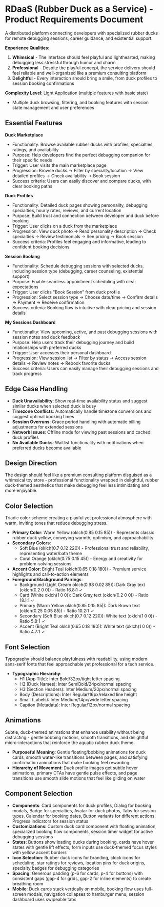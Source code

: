 # RDaaS (Rubber Duck as a Service) - Product Requirements Document

A distributed platform connecting developers with specialized rubber ducks for remote debugging sessions, career guidance, and existential support.

**Experience Qualities**:
1. **Whimsical** - The interface should feel playful and lighthearted, making debugging less stressful through humor and charm
2. **Professional** - Despite the playful concept, the service delivery should feel reliable and well-organized like a premium consulting platform
3. **Delightful** - Every interaction should bring a smile, from duck profiles to session booking confirmations

**Complexity Level**: Light Application (multiple features with basic state)
- Multiple duck browsing, filtering, and booking features with session state management and user preferences

## Essential Features

**Duck Marketplace**
- Functionality: Browse available rubber ducks with profiles, specialties, ratings, and availability
- Purpose: Help developers find the perfect debugging companion for their specific needs
- Trigger: User visits the main marketplace page
- Progression: Browse ducks → Filter by specialty/location → View detailed profiles → Check availability → Book session
- Success criteria: Users can easily discover and compare ducks, with clear booking paths

**Duck Profiles**
- Functionality: Detailed duck pages showing personality, debugging specialties, hourly rates, reviews, and current location
- Purpose: Build trust and connection between developer and duck before booking
- Trigger: User clicks on a duck from the marketplace
- Progression: View duck photo → Read personality description → Check specialties → Review testimonials → See pricing → Book session
- Success criteria: Profiles feel engaging and informative, leading to confident booking decisions

**Session Booking**
- Functionality: Schedule debugging sessions with selected ducks, including session type (debugging, career counseling, existential support)
- Purpose: Enable seamless appointment scheduling with clear expectations
- Trigger: User clicks "Book Session" from duck profile
- Progression: Select session type → Choose date/time → Confirm details → Payment → Receive confirmation
- Success criteria: Booking flow is intuitive with clear pricing and session details

**My Sessions Dashboard**
- Functionality: View upcoming, active, and past debugging sessions with session notes and duck feedback
- Purpose: Help users track their debugging journey and build relationships with preferred ducks
- Trigger: User accesses their personal dashboard
- Progression: View session list → Filter by status → Access session details → Review notes → Rebook favorite ducks
- Success criteria: Users can easily manage their debugging sessions and track progress

## Edge Case Handling

- **Duck Unavailability**: Show real-time availability status and suggest similar ducks when selected duck is busy
- **Timezone Conflicts**: Automatically handle timezone conversions and suggest optimal booking times
- **Session Overruns**: Grace period handling with automatic billing adjustments for extended sessions
- **Network Issues**: Offline mode for viewing past sessions and cached duck profiles
- **No Available Ducks**: Waitlist functionality with notifications when preferred ducks become available

## Design Direction

The design should feel like a premium consulting platform disguised as a whimsical toy store - professional functionality wrapped in delightful, rubber duck-themed aesthetics that make debugging feel less intimidating and more enjoyable.

## Color Selection

Triadic color scheme creating a playful yet professional atmosphere with warm, inviting tones that reduce debugging stress.

- **Primary Color**: Warm Yellow (oklch(0.85 0.15 85)) - Represents classic rubber duck yellow, conveying warmth, optimism, and approachability
- **Secondary Colors**: 
  - Soft Blue (oklch(0.7 0.12 220)) - Professional trust and reliability, representing water/bath theme
  - Coral Orange (oklch(0.75 0.15 45)) - Energy and creativity for problem-solving sessions
- **Accent Color**: Bright Teal (oklch(0.65 0.18 180)) - Premium service highlights and call-to-action elements
- **Foreground/Background Pairings**:
  - Background (Light Cream oklch(0.98 0.02 85)): Dark Gray text (oklch(0.2 0 0)) - Ratio 16.8:1 ✓
  - Card (White oklch(1 0 0)): Dark Gray text (oklch(0.2 0 0)) - Ratio 18.1:1 ✓
  - Primary (Warm Yellow oklch(0.85 0.15 85)): Dark Brown text (oklch(0.25 0.05 85)) - Ratio 10.2:1 ✓
  - Secondary (Soft Blue oklch(0.7 0.12 220)): White text (oklch(1 0 0)) - Ratio 5.8:1 ✓
  - Accent (Bright Teal oklch(0.65 0.18 180)): White text (oklch(1 0 0)) - Ratio 4.7:1 ✓

## Font Selection

Typography should balance playfulness with readability, using modern sans-serif fonts that feel approachable yet professional for a tech service.

- **Typographic Hierarchy**:
  - H1 (App Title): Inter Bold/32px/tight letter spacing
  - H2 (Duck Names): Inter SemiBold/24px/normal spacing
  - H3 (Section Headers): Inter Medium/20px/normal spacing
  - Body (Descriptions): Inter Regular/16px/relaxed line height
  - Small (Labels): Inter Medium/14px/wide letter spacing
  - Caption (Metadata): Inter Regular/12px/normal spacing

## Animations

Subtle, duck-themed animations that enhance usability without being distracting - gentle bobbing motions, smooth transitions, and delightful micro-interactions that reinforce the aquatic rubber duck theme.

- **Purposeful Meaning**: Gentle floating/bobbing animations for duck cards, smooth water-like transitions between pages, and satisfying confirmation animations that make booking feel rewarding
- **Hierarchy of Movement**: Duck profile images get subtle hover animations, primary CTAs have gentle pulse effects, and page transitions use smooth slide motions that feel like gliding on water

## Component Selection

- **Components**: Card components for duck profiles, Dialog for booking modals, Badge for specialties, Avatar for duck photos, Tabs for session types, Calendar for booking dates, Button variants for different actions, Progress indicators for session status
- **Customizations**: Custom duck card component with floating animation, specialized booking flow components, session timer widget for active debugging sessions
- **States**: Buttons show loading ducks during booking, cards have hover states with gentle lift effects, form inputs use duck-themed focus styles with yellow accent borders
- **Icon Selection**: Rubber duck icons for branding, clock icons for scheduling, star ratings for reviews, location pins for duck origins, specialty badges for debugging categories
- **Spacing**: Generous padding (p-6 for cards, p-4 for buttons) with consistent gaps (gap-4 for grids, gap-2 for inline elements) to create breathing room
- **Mobile**: Duck cards stack vertically on mobile, booking flow uses full-screen modals, navigation collapses to hamburger menu, session dashboard uses swipeable tabs